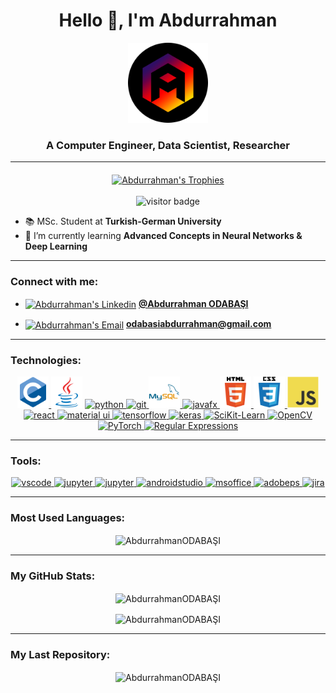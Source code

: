 <h1 align="center">Hello 🤗, I'm Abdurrahman</h1>
<p align="center"> 
<a href="#"> <img src="./Logos/Abdurrahman_Logo_320px.png" alt="Abdurrahman_ODABASI_Logo" width="128"/> </a>
</p>
<h3 align="center">A Computer Engineer, Data Scientist, Researcher</h3>

<!--
<h3 align="center"> 
Turkish-German University
</h3>

<p align="center"> 
<a href="http://www.tau.edu.tr/" target="_blank"> <img src="./Logos/taulogo1.png" alt="tau" width="256"/> </a>
</p>
-->
<hr/> 

<p align="center" style="margin-top: 20px"> 
<a href="https://github.com/ryo-ma/github-profile-trophy"><img src="https://github-profile-trophy.vercel.app/?username=abodaotabashi&theme=dracula&rank=SECRET,SSS,SS,S,AAA,AA,A,B,C" alt="Abdurrahman's Trophies" />
</a>
  
  <br/>
  <br/>
  <img src="https://visitor-badge.glitch.me/badge?page_id=abodaotabashi.visitor-badge&right_color=purple&left_text=My%20Profile%20Visitors" alt="visitor badge"/>

</p>

[//]: # (- 🌟 My Favourite Language is **Java**)

- 📚 MSc. Student at **Turkish-German University**
- 🌌 I’m currently learning **Advanced Concepts in Neural Networks & Deep Learning**

<hr/> 

<h3 align="left">Connect with me:</h3>

- <a href="https://linkedin.com/in/abdurrahmanodabaşı" target="blank"><img align="center" src="https://upload.wikimedia.org/wikipedia/commons/thumb/c/ca/LinkedIn_logo_initials.png/600px-LinkedIn_logo_initials.png" alt="Abdurrahman's Linkedin" height="40" width="40" /></a> <a href="https://linkedin.com/in/abdurrahmanodabaşı" target="blank">**@Abdurrahman ODABAŞI**</a>

- <a href="mailto:odabasiabdurrahman@gmail.com" target="blank"><img align="center" src="https://brandslogos.com/wp-content/uploads/images/gmail-icon-logo-vector.svg" alt="Abdurrahman's Email" height="40" width="40" /></a>    **odabasiabdurrahman@gmail.com**

<hr/> 


<h3 align="left">Technologies:</h3>
<p align="center"> 
<a href="https://www.cprogramming.com/" target="_blank"> <img src="https://raw.githubusercontent.com/devicons/devicon/master/icons/c/c-original.svg" alt="c" width="50" height="50"/> </a>
<img src="https://raw.githubusercontent.com/devicons/devicon/master/icons/java/java-original.svg" alt="java" width="50" height="50"/>
<a href="https://www.python.org/" target="_blank"> <img src="https://camo.githubusercontent.com/888e388801f947dec7c3d843942c277af25fe2b1aed1821542c4e711f210312a/68747470733a2f2f75706c6f61642e77696b696d656469612e6f72672f77696b6970656469612f636f6d6d6f6e732f7468756d622f632f63332f507974686f6e2d6c6f676f2d6e6f746578742e7376672f37363870782d507974686f6e2d6c6f676f2d6e6f746578742e7376672e706e67" alt="python" width="50" height="50"/> </a> 
<a href="https://git-scm.com/" target="_blank"> <img src="https://www.vectorlogo.zone/logos/git-scm/git-scm-icon.svg" alt="git" width="50" height="50"/> </a>
<a href="https://www.mysql.com/" target="_blank"> <img src="https://raw.githubusercontent.com/devicons/devicon/master/icons/mysql/mysql-original-wordmark.svg" alt="mysql" width="50" height="50"/> </a>
<a href="https://docs.oracle.com/javase/8/javafx/api/toc.htm" target="_blank"> <img src="https://static.wixstatic.com/media/2724b2_a4c660815dde4271be00cb7e9b9cae2c~mv2.png/v1/fit/w_605%2Ch_533%2Cal_c/file.png" alt="javafx" width="50" height="50"/> </a>
<a href="https://www.w3.org/html/" target="_blank"> <img src="https://raw.githubusercontent.com/devicons/devicon/master/icons/html5/html5-original-wordmark.svg" alt="html5" width="50" height="50"/> </a> 
<a href="https://www.w3schools.com/css/" target="_blank"> <img src="https://raw.githubusercontent.com/devicons/devicon/master/icons/css3/css3-original-wordmark.svg" alt="css3" width="50" height="50"/> </a> 
<a href="https://developer.mozilla.org/en-US/docs/Web/JavaScript" target="_blank"> <img src="https://raw.githubusercontent.com/devicons/devicon/master/icons/javascript/javascript-original.svg" alt="javascript" width="50" height="50"/> </a> 
<a href="https://reactjs.org/" target="_blank"> <img src="https://upload.wikimedia.org/wikipedia/commons/thumb/4/47/React.svg/1200px-React.svg.png" alt="react" width="55" height="50"/> </a>
<a href="https://mui.com/" target="_blank"> <img src="https://seeklogo.com/images/M/material-ui-logo-5BDCB9BA8F-seeklogo.com.png" alt="material ui" width="55"/> </a>
<a href="https://www.tensorflow.org/" target="_blank"> <img src="https://upload.wikimedia.org/wikipedia/commons/thumb/2/2d/Tensorflow_logo.svg/1200px-Tensorflow_logo.svg.png" alt="tensorflow" width="50" height="50"/> </a>
<a href="https://keras.io/" target="_blank"> <img src="https://upload.wikimedia.org/wikipedia/commons/thumb/a/ae/Keras_logo.svg/1200px-Keras_logo.svg.png" alt="keras" width="50" height="50"/> </a>
<a href="https://scikit-learn.org/stable/" target="_blank"> <img src="https://upload.wikimedia.org/wikipedia/commons/thumb/0/05/Scikit_learn_logo_small.svg/2560px-Scikit_learn_logo_small.svg.png" alt="SciKit-Learn" width="50"/> </a>
<a href="https://opencv.org/" target="_blank"> <img src="https://opencv.org/wp-content/uploads/2020/07/OpenCV_logo_no_text_.png" alt="OpenCV" width="50" height="50"/> </a>
<a href="https://pytorch.org/" target="_blank"> <img src="https://upload.wikimedia.org/wikipedia/commons/thumb/1/10/PyTorch_logo_icon.svg/640px-PyTorch_logo_icon.svg.png" alt="PyTorch" height="50"/> </a>
<a href="https://developer.mozilla.org/en-US/docs/Web/JavaScript/Guide/Regular_Expressions" target="_blank"> <img src="https://static.javatpoint.com/tutorial/regex/images/regex-tutorial.png" alt="Regular Expressions" width="50" height="50"/> </a>

<hr/> 

<h3 align="left">Tools:</h3>
<p align="center"> 
<a href="https://code.visualstudio.com/" target="_blank"> <img src="https://upload.wikimedia.org/wikipedia/commons/thumb/9/9a/Visual_Studio_Code_1.35_icon.svg/1024px-Visual_Studio_Code_1.35_icon.svg.png" alt="vscode" width="50" height="50"/> </a>
<a href="https://jupyter.org/" target="_blank"> <img src="https://upload.wikimedia.org/wikipedia/commons/thumb/3/38/Jupyter_logo.svg/1200px-Jupyter_logo.svg.png" alt="jupyter" width="50" height=50"/> </a>
<a href="https://gluonhq.com/products/scene-builder/" target="_blank"> <img src="https://gluonhq.com/wp-content/uploads/2015/02/SceneBuilderLogo-300x300@2x.png" alt="jupyter" width="50" height="50"/> </a>
<a href="https://developer.android.com/studio" target="_blank"> <img src="https://i.pinimg.com/originals/4e/74/7c/4e747c82368d9681b75d54f56319dae7.png" alt="androidstudio" width="50" height="50"/> </a>
<a href="https://www.microsoft.com/en/microsoft-365/microsoft-office" target="_blank"> <img src="https://upload.wikimedia.org/wikipedia/commons/thumb/5/5f/Microsoft_Office_logo_%282019%E2%80%93present%29.svg/480px-Microsoft_Office_logo_%282019%E2%80%93present%29.svg.png" alt="msoffice" width="50" height="50"/> </a>
<a href="https://www.adobe.com/uk/products/photoshop.html" target="_blank"> <img src="https://upload.wikimedia.org/wikipedia/commons/thumb/a/af/Adobe_Photoshop_CC_icon.svg/1051px-Adobe_Photoshop_CC_icon.svg.png" alt="adobeps" height="50" height="50"/> </a>
<a href="https://www.atlassian.com/software/jira" target="_blank"> <img src="https://seeklogo.com/images/J/jira-logo-C71F8C0324-seeklogo.com.png" alt="jira" width="46" height="46"/> </a>
</p>

  
  
<hr/> 

<div align="center">
<h3 align="left">Most Used Languages:</h3>
<p><img align="center" src="https://github-readme-stats.vercel.app/api/top-langs?username=abodaotabashi&show_icons=true&theme=synthwave&locale=en&langs_count=6&count_private=true&hide=pug&hide_title=true" alt="AbdurrahmanODABAŞI" width="40%"/></p>
</div>

<hr/> 

<div align="center">
<h3 align="left">My GitHub Stats:</h3>
<p><img align="center" src="https://github-readme-stats.vercel.app/api?username=abodaotabashi&show_icons=true&theme=synthwave&locale=en&count_private=true&hide=issues,prs" alt="AbdurrahmanODABAŞI" width="50%"/></p>
<p><img align="center" src="https://github-readme-streak-stats.herokuapp.com?user=abodaotabashi&theme=jolly&border_radius=5&date_format=M%20j%5B%2C%20Y%5D" alt="AbdurrahmanODABAŞI" width="50%"/></p>
</div>

<hr/> 

<div align="center">
<h3 align="left">My Last Repository:</h3>
<p><img align="center" src="https://github-readme-stats.vercel.app/api/pin?username=abodaotabashi&theme=synthwave&repo=tithenai" alt="AbdurrahmanODABAŞI" width="50%"/></p>
</div>
